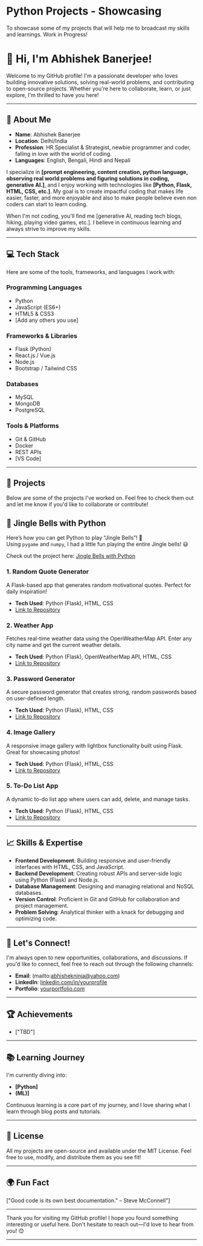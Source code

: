 # Python Projects - Showcasing
 To showcase some of my projects that will help me to broadcast my skills and learnings. Work in Progress!

# 👋 Hi, I'm Abhishek Banerjee!

Welcome to my GitHub profile! I'm a passionate developer who loves building innovative solutions, solving real-world problems, and contributing to open-source projects. Whether you're here to collaborate, learn, or just explore, I'm thrilled to have you here!

---

## 🌟 About Me

- **Name**: Abhishek Banerjee 
- **Location**: Delhi/India  
- **Profession**: HR Specialist & Strategist, newbie programmer and coder, falling in love with the world of coding.  
- **Languages**: English, Bengali, Hindi and Nepali  

I specialize in **[prompt engineering, content creation, python language, observing real world problems and figuring solutions in coding, generative AI.]**, and I enjoy working with technologies like **[Python, Flask, HTML, CSS, etc.]**. My goal is to create impactful coding that makes life easier, faster, and more enjoyable and also to make people believe even non coders can start to learn coding.

When I'm not coding, you'll find me [generative AI, reading tech blogs, hiking, playing video games, etc.]. I believe in continuous learning and always strive to improve my skills.

---

## 💻 Tech Stack

Here are some of the tools, frameworks, and languages I work with:

### **Programming Languages**
- Python
- JavaScript (ES6+)
- HTML5 & CSS3
- [Add any others you use]

### **Frameworks & Libraries**
- Flask (Python)
- React.js / Vue.js
- Node.js
- Bootstrap / Tailwind CSS

### **Databases**
- MySQL
- MongoDB
- PostgreSQL

### **Tools & Platforms**
- Git & GitHub
- Docker
- REST APIs
- [VS Code]

---

## 🚀 Projects

Below are some of the projects I've worked on. Feel free to check them out and let me know if you'd like to collaborate or contribute!

## 🎵 Jingle Bells with Python

Here’s how you can get Python to play “Jingle Bells”! 🔔  
Using `pygame` and `numpy`, I had a little fun playing the entire Jingle bells! 😃  

Check out the project here: [Jingle Bells with Python](https://github.com/newloverofcode2025/Python-Projects---Showcasing/tree/main/JingleBells)

### 1. **Random Quote Generator**
A Flask-based app that generates random motivational quotes. Perfect for daily inspiration!
- **Tech Used**: Python (Flask), HTML, CSS
- [Link to Repository](https://github.com/yourusername/RandomQuoteGenerator)

### 2. **Weather App**
Fetches real-time weather data using the OpenWeatherMap API. Enter any city name and get the current weather details.
- **Tech Used**: Python (Flask), OpenWeatherMap API, HTML, CSS
- [Link to Repository](https://github.com/newloverofcode2025/Python-Projects/WeatherApp)

### 3. **Password Generator**
A secure password generator that creates strong, random passwords based on user-defined length.
- **Tech Used**: Python (Flask), HTML, CSS
- [Link to Repository](https://github.com/newloverofcode2025/Python-Projects/PasswordGenerator)

### 4. **Image Gallery**
A responsive image gallery with lightbox functionality built using Flask. Great for showcasing photos!
- **Tech Used**: Python (Flask), HTML, CSS
- [Link to Repository](https://github.com/newloverofcode2025/Python-Projects/ImageGallery)

### 5. **To-Do List App**
A dynamic to-do list app where users can add, delete, and manage tasks.
- **Tech Used**: Python (Flask), HTML, CSS
- [Link to Repository](https://github.com/newloverofcode2025/Python-Projects/ToDoListApp)

---

## 📈 Skills & Expertise

- **Frontend Development**: Building responsive and user-friendly interfaces with HTML, CSS, and JavaScript.
- **Backend Development**: Creating robust APIs and server-side logic using Python (Flask) and Node.js.
- **Database Management**: Designing and managing relational and NoSQL databases.
- **Version Control**: Proficient in Git and GitHub for collaboration and project management.
- **Problem Solving**: Analytical thinker with a knack for debugging and optimizing code.

---

## 🤝 Let's Connect!

I'm always open to new opportunities, collaborations, and discussions. If you'd like to connect, feel free to reach out through the following channels:

- **Email**: (mailto:abhishekninja@yahoo.com)
- **LinkedIn**: [linkedin.com/in/yourprofile](https://www.linkedin.com/in/abhishekninja/)
- **Portfolio**: [yourportfolio.com](https://yourportfolio.com)

---

## 🏆 Achievements

- ["TBD"]

---

## 📚 Learning Journey

I'm currently diving into:
- **[Python]**
- **(ML)]**

Continuous learning is a core part of my journey, and I love sharing what I learn through blog posts and tutorials.

---

## 📜 License

All my projects are open-source and available under the MIT License. Feel free to use, modify, and distribute them as you see fit!

---

## 🌍 Fun Fact

["Good code is its own best documentation."
– Steve McConnell"]

---

Thank you for visiting my GitHub profile! I hope you found something interesting or useful here. Don't hesitate to reach out—I'd love to hear from you! 😊

---
